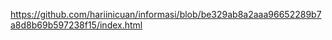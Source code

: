 <title>PECAH PERKALIAN 1000  WAKTU 1 MENIT</title>

https://github.com/hariinicuan/informasi/blob/be329ab8a2aaa96652289b7a8d8b69b597238f15/index.html
